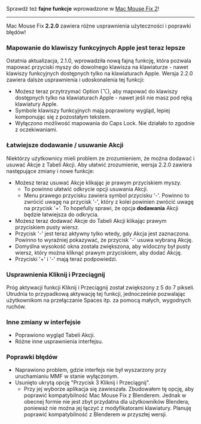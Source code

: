 Sprawdź też **fajne funkcje** wprowadzone w [Mac Mouse Fix 2](https://github.com/noah-nuebling/mac-mouse-fix/releases/tag/2.0.0)!

---

Mac Mouse Fix **2.2.0** zawiera różne usprawnienia użyteczności i poprawki błędów!

### Mapowanie do klawiszy funkcyjnych Apple jest teraz lepsze

Ostatnia aktualizacja, 2.1.0, wprowadziła nową fajną funkcję, która pozwala mapować przyciski myszy do dowolnego klawisza na klawiaturze - nawet klawiszy funkcyjnych dostępnych tylko na klawiaturach Apple. Wersja 2.2.0 zawiera dalsze usprawnienia i udoskonalenia tej funkcji:

- Możesz teraz przytrzymać Option (⌥), aby mapować do klawiszy dostępnych tylko na klawiaturach Apple - nawet jeśli nie masz pod ręką klawiatury Apple.
- Symbole klawiszy funkcyjnych mają poprawiony wygląd, lepiej komponując się z pozostałym tekstem.
- Wyłączono możliwość mapowania do Caps Lock. Nie działało to zgodnie z oczekiwaniami.

### Łatwiejsze dodawanie / usuwanie Akcji

Niektórzy użytkownicy mieli problem ze zrozumieniem, że można dodawać i usuwać Akcje z Tabeli Akcji. Aby ułatwić zrozumienie, wersja 2.2.0 zawiera następujące zmiany i nowe funkcje:

- Możesz teraz usuwać Akcje klikając je prawym przyciskiem myszy.
  - To powinno ułatwić odkrycie opcji usuwania Akcji.
  - Menu prawego przycisku zawiera symbol przycisku '-'. Powinno to zwrócić uwagę na przycisk '-', który z kolei powinien zwrócić uwagę na przycisk '+'. To hopefully sprawi, że opcja **dodawania** Akcji będzie łatwiejsza do odkrycia.
- Możesz teraz dodawać Akcje do Tabeli Akcji klikając prawym przyciskiem pusty wiersz.
- Przycisk '-' jest teraz aktywny tylko wtedy, gdy Akcja jest zaznaczona. Powinno to wyraźniej pokazywać, że przycisk '-' usuwa wybraną Akcję.
- Domyślna wysokość okna została zwiększona, aby widoczny był pusty wiersz, który można kliknąć prawym przyciskiem, aby dodać Akcję.
- Przyciski '+' i '-' mają teraz podpowiedzi.

### Usprawnienia Kliknij i Przeciągnij

Próg aktywacji funkcji Kliknij i Przeciągnij został zwiększony z 5 do 7 pikseli. Utrudnia to przypadkową aktywację tej funkcji, jednocześnie pozwalając użytkownikom na przełączanie Spaces itp. za pomocą małych, wygodnych ruchów.

### Inne zmiany w interfejsie

- Poprawiono wygląd Tabeli Akcji.
- Różne inne usprawnienia interfejsu.

### Poprawki błędów

- Naprawiono problem, gdzie interfejs nie był wyszarzony przy uruchamianiu MMF w stanie wyłączonym.
- Usunięto ukrytą opcję "Przycisk 3 Kliknij i Przeciągnij".
  - Przy jej wyborze aplikacja się zawieszała. Zbudowałem tę opcję, aby poprawić kompatybilność Mac Mouse Fix z Blenderem. Jednak w obecnej formie nie jest zbyt przydatna dla użytkowników Blendera, ponieważ nie można jej łączyć z modyfikatorami klawiatury. Planuję poprawić kompatybilność z Blenderem w przyszłej wersji.